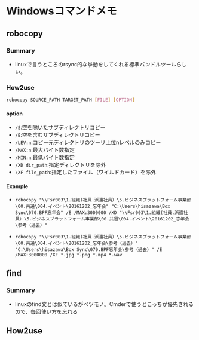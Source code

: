 # Windowsコマンドメモ
## robocopy
### Summary
- linuxで言うところのrsync的な挙動をしてくれる標準バンドルツールらしい。

### How2use
```bash
robocopy SOURCE_PATH TARGET_PATH [FILE] [OPTION]
```
#### option
- `/S`:空を除いたサブディレクトリコピー
- `/E`:空を含むサブディレクトリコピー
- `/LEV:n`:コピー元ディレクトリのツーリ上位nレベルのみコピー
- `/MAX:n`:最大バイト数指定
- `/MIN:n`:最低バイト数指定
- `/XD dir_path`:指定ディレクトリを除外
- `\XF file_path`:指定したファイル（ワイルドカード）を除外

#### Example
- `robocopy "\\Fsr003\1.組織(社員.派遣社員）\5.ビジネスプラットフォーム事業部\00.共通\004.イベント\20161202_忘年会" "C:\Users\hisazawa\Box Sync\070.BPF忘年会" /E /MAX:3000000 /XD "\\Fsr003\1.組織(社員.派遣社員）\5.ビジネスプラットフォーム事業部\00.共通\004.イベント\20161202_忘年会\参考（過去）"`

- `robocopy "\\Fsr003\1.組織(社員.派遣社員）\5.ビジネスプラットフォーム事業部\00.共通\004.イベント\20161202_忘年会\参考（過去）" "C:\Users\hisazawa\Box Sync\070.BPF忘年会\参考（過去）" /E /MAX:3000000 /XF *.jpg *.png *.mp4 *.wav`

## find
### Summary
- linuxのfind文とは似ているがベツモノ。Cmderで使うとこっちが優先されるので、毎回使い方を忘れる
## How2use
